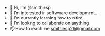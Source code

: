 - 👋 Hi, I’m @smithiesp
- 👀 I’m interested in softwware development...
- 🌱 I’m currently learning how to retire     
- 💞️ I’m looking to collaborate on anything  
- 📫 How to reach me smithiesp29@gmail.com  

<!---
smithiesp/smithiesp is a ✨ special ✨ repository because its `README.md` (this file) appears on your GitHub profile.
You can click the Preview link to take a look at your changes.
--->
